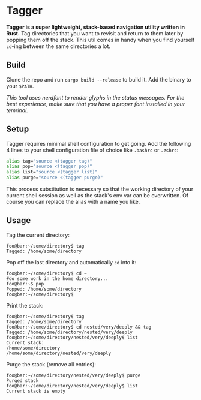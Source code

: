 # Tagger

**Tagger is a super lightweight, stack-based navigation utility written in Rust.** Tag directories that you want to revisit and return to them later by popping them off the stack. This util comes in handy when you find yourself `cd`-ing between the same directories a lot. 

## Build
Clone the repo and run `cargo build --release` to build it. Add the binary to your `$PATH`.

*This tool uses nerdfont to render glyphs in the status messages. For the best experience, make sure that you have a proper font installed in your temrinal.*

## Setup
Tagger requires minimal shell configuration to get going. Add the following 4 lines to your shell configuration file of choice like `.bashrc` or `.zshrc`:

```bash
alias tag="source <(tagger tag)"
alias pop="source <(tagger pop)"
alias list="source <(tagger list)"
alias purge="source <(tagger purge)"
```
This process substitution is necessary so that the working directory of your current shell session as well as the stack's env var can be overwritten. Of course you can replace the alias with a name you like.

## Usage

Tag the current directory:
```console
foo@bar:~/some/directory$ tag
Tagged: /home/some/directory
```

Pop off the last directory and automatically `cd` into it:
```console
foo@bar:~/some/directory$ cd ~
#do some work in the home directory...
foo@bar:~$ pop
Popped: /home/some/directory
foo@bar:~/some/directory$
```

Print the stack:
```console
foo@bar:~/some/directory$ tag
Tagged: /home/some/directory
foo@bar:~/some/directory$ cd nested/very/deeply && tag
Tagged: /home/some/directory/nested/very/deeply
foo@bar:~/some/directory/nested/very/deeply$ list
Current stack: 
/home/some/directory
/home/some/directory/nested/very/deeply
```
Purge the stack (remove all entries): 
```console
foo@bar:~/some/directory/nested/very/deeply$ purge
Purged stack
foo@bar:~/some/directory/nested/very/deeply$ list
Current stack is empty
```
